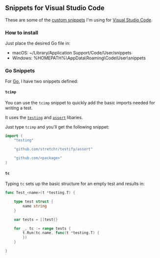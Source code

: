 ## Snippets for Visual Studio Code

These are some of the [custom snippets](https://code.visualstudio.com/docs/editor/userdefinedsnippets) I'm using for [Visual Studio Code](https://code.visualstudio.com).

### How to install

Just place the desired Go file in:

- macOS: ~/Library/Application Support/Code/User/snippets
- Windows: %HOMEPATH%\AppData\Roaming\Code\User\snippets

### Go Snippets

For [Go](https://golang.org), I have two snippets defined:

#### `tcimp`

You can use the `tcimp` snippet to quickly add the basic imports needed for writing a test.

It uses the [`testing`](https://golang.org/pkg/testing/) and [`assert`](https://github.com/stretchr/testify#assert-package) libaries.

Just type `tcimp` and you'll get the following snippet:

```go
import (
	"testing"

	"github.com/stretchr/testify/assert"

	"github.com/<package>"
)
```

#### `tc`

Typing `tc` sets up the basic structure for an empty test and results in:

```go
func Test_<name>(t *testing.T) {

	type test struct {
		name string
	}

	var tests = []test{}

	for _, tc := range tests {
		t.Run(tc.name, func(t *testing.T) {
		})
	}

}
```